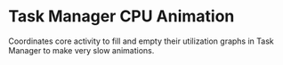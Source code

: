 # Task Manager CPU Animation
Coordinates core activity to fill and empty their utilization graphs in Task Manager to make very slow animations.